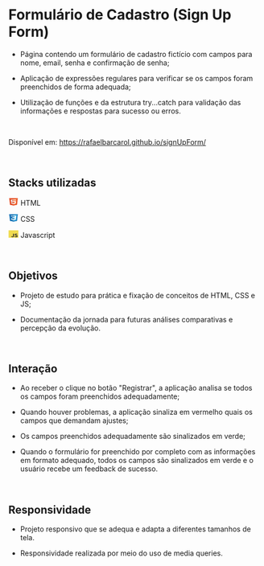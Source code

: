 # Formulário de Cadastro (Sign Up Form)

- Página contendo um formulário de cadastro fictício com campos para nome, email, senha e confirmação de senha;

- Aplicação de expressões regulares para verificar se os campos foram preenchidos de forma adequada;

- Utilização de funções e da estrutura try...catch para validação das informações e respostas para sucesso ou erros.

<br>

<p>Disponível em: <a href="https://rafaelbarcarol.github.io/signUpForm/" target="_blank">https://rafaelbarcarol.github.io/signUpForm/</a></p>

<br>

## Stacks utilizadas

<p><img alt="HTML" height="15" width="20" src="https://raw.githubusercontent.com/devicons/devicon/master/icons/html5/html5-original.svg"> HTML</p>

<p><img alt="CSS" height="15" width="20" src="https://raw.githubusercontent.com/devicons/devicon/master/icons/css3/css3-original.svg"> CSS</p>

<p><img alt="CSS" height="15" width="20" src="https://raw.githubusercontent.com/devicons/devicon/master/icons/javascript/javascript-original.svg"> Javascript</p>

<br>

## Objetivos

- Projeto de estudo para prática e fixação de conceitos de HTML, CSS e JS;

- Documentação da jornada para futuras análises comparativas e percepção da evolução.

<br>

## Interação

- Ao receber o clique no botão "Registrar", a aplicação analisa se todos os campos foram preenchidos adequadamente;

- Quando houver problemas, a aplicação sinaliza em vermelho quais os campos que demandam ajustes;

- Os campos preenchidos adequadamente são sinalizados em verde;

- Quando o formulário for preenchido por completo com as informações em formato adequado, todos os campos são sinalizados em verde e o usuário recebe um feedback de sucesso.

<br>

## Responsividade

- Projeto responsivo que se adequa e adapta a diferentes tamanhos de tela.

- Responsividade realizada por meio do uso de media queries.
